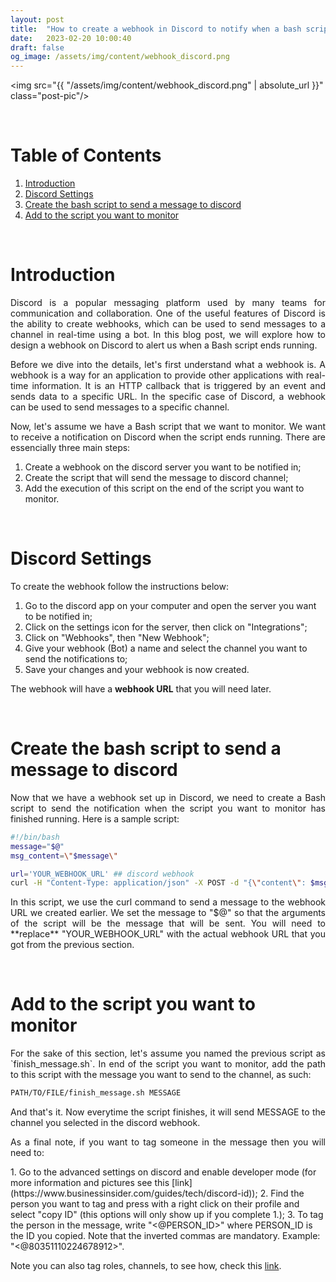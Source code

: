 ```yaml
---
layout: post
title:  "How to create a webhook in Discord to notify when a bash script has finished running"
date:   2023-02-20 10:00:40
draft: false
og_image: /assets/img/content/webhook_discord.png
---
```


<img src="{{ "/assets/img/content/webhook_discord.png" | absolute_url }}" class="post-pic"/>

<br />


# Table of Contents
1. [Introduction](#introduction)
2. [Discord Settings](#discord-settings)
3. [Create the bash script to send a message to discord](#create-the-bash-script-to-send-a-message-to-discord)
4. [Add to the script you want to monitor](#add-to-the-script-you-want-to-monitor)


<br />

# Introduction

<p align="justify">Discord is a popular messaging platform used by many teams for communication and collaboration. One of the useful features of Discord is the ability to create webhooks, which can be used to send messages to a channel in real-time using a bot. In this blog post, we will explore how to design a webhook on Discord to alert us when a Bash script ends running.
</p>


<p align="justify">Before we dive into the details, let's first understand what a webhook is. A webhook is a way for an application to provide other applications with real-time information. It is an HTTP callback that is triggered by an event and sends data to a specific URL. In the specific case of Discord, a webhook can be used to send messages to a specific channel.
</p>


<p align="justify">Now, let's assume we have a Bash script that we want to monitor. We want to receive a notification on Discord when the script ends running. There are essencially three main steps:
</p>

1. Create a webhook on the discord server you want to be notified in;
2. Create the script that will send the message to discord channel;
3. Add the execution of this script on the end of the script you want to monitor.

<br />

# Discord Settings
To create the webhook follow the instructions below:

1. Go to the discord app on your computer and open the server you want to be notified in;
2. Click on the settings icon for the server, then click on "Integrations";
3. Click on "Webhooks", then "New Webhook";
4. Give your webhook (Bot) a name and select the channel you want to send the notifications to;
5. Save your changes and your webhook is now created.

The webhook will have a **webhook URL** that you will need later.

<br />

# Create the bash script to send a message to discord
<p align="justify">Now that we have a webhook set up in Discord, we need to create a Bash script to send the notification when the script you want to monitor has finished running. Here is a sample script:
</p>

```bash
#!/bin/bash
message="$@"
msg_content=\"$message\"

url='YOUR_WEBHOOK_URL' ## discord webhook
curl -H "Content-Type: application/json" -X POST -d "{\"content\": $msg_content}" $url
```

<p align="justify">In this script, we use the curl command to send a message to the webhook URL we created earlier. We set the message to "$@" so that the arguments of the script will be the message that will be sent.
You will need to **replace** "YOUR_WEBHOOK_URL" with the actual webhook URL that you got from the previous section.
</p>
<br />


# Add to the script you want to monitor

<p align="justify">For the sake of this section, let's assume you named the previous script as `finish_message.sh`. 
In end of the script you want to monitor, add the path to this script with the message you want to send to the channel, as such:
</p>

```bash
PATH/TO/FILE/finish_message.sh MESSAGE
```

<p align="justify">And that's it. Now everytime the script finishes, it will send MESSAGE to the channel you selected in the discord webhook.
</p>

<p align="justify">As a final note, if you want to tag someone in the message then you will need to:
</p>
1. Go to the advanced settings on discord and enable developer mode (for more information and pictures see this [link](https://www.businessinsider.com/guides/tech/discord-id));
2. Find the person you want to tag and press with a right click on their profile and select "copy ID" (this options will only show up if you complete 1.);
3. To tag the person in the message, write "<@PERSON_ID>" where PERSON_ID is the ID you copied. Note that the inverted commas are mandatory. Example: "<@80351110224678912>". 

<p align="justify">Note you can also tag roles, channels, to see how, check this <a href="https://discord.com/developers/docs/reference#message-formatting-formats">link</a>.
</p>